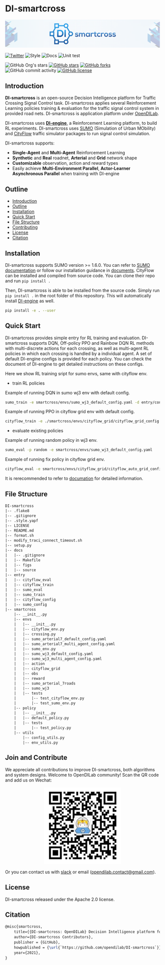 # DI-smartcross

<img src="./docs/figs/di-smartcross_banner.png" alt="icon"/>

[![Twitter](https://img.shields.io/twitter/url?style=social&url=https%3A%2F%2Ftwitter.com%2Fopendilab)](https://twitter.com/opendilab)
![Style](https://github.com/opendilab/DI-smartcross/actions/workflows/style.yml/badge.svg)
![Docs](https://github.com/opendilab/DI-smartcross/actions/workflows/doc.yml/badge.svg)
![Unit test](https://github.com/opendilab/DI-smartcross/actions/workflows/unit_test.yml/badge.svg)

![GitHub Org's stars](https://img.shields.io/github/stars/opendilab)
[![GitHub stars](https://img.shields.io/github/stars/opendilab/DI-smartcross)](https://github.com/opendilab/DI-smartcross/stargazers)
[![GitHub forks](https://img.shields.io/github/forks/opendilab/DI-smartcross)](https://github.com/opendilab/DI-smartcross/network)
![GitHub commit activity](https://img.shields.io/github/commit-activity/m/opendilab/DI-smartcross)
[![GitHub license](https://img.shields.io/github/license/opendilab/DI-smartcross)](https://github.com/opendilab/DI-smartcross/blob/master/LICENSE)

## Introduction

**DI-smartcross** is an open-source Decision Intelligence platform for Traffic Crossing Signal Control task. DI-smartcross applies several Reinforcement Learning policies training & evaluation for the traffic signal control system in provided road nets. DI-smartcross is application platform under [OpenDILab](http://opendilab.org/).

DI-smartcross uses [**DI-engine**](https://github.com/opendilab/DI-engine), a Reinforcement Learning platform, to build RL experiments. DI-smartcross uses [SUMO](https://www.eclipse.org/sumo/) (Simulation of Urban MObility) and [CityFlow](https://cityflow-project.github.io) traffic simulator packages to run signal control simulation.

DI-smartcross supports:

- **Single-Agent** and **Multi-Agent** Reinforcement Learning
- **Synthetic** and **Real** roadnet, **Arterial** and **Grid** network shape
- **Customizable** observation, action and reward types
- Easily achieve **Multi-Environment Parallel**, **Actor-Learner Asynchronous Parallel** when training with DI-engine

## Outline

  - [Introduction](#introduction)
  - [Outline](#outline)
  - [Installation](#installation)
  - [Quick Start](#quick-start)
  - [File Structure](#file-structure)
  - [Contributing](#contributing)
  - [License](#license)
  - [Citation](#citation)

## Installation

DI-smartcross supports SUMO version >= 1.6.0. You can refer to 
[SUMO documentation](https://sumo.dlr.de/docs/Installing/index.html) or follow our installation guidance in 
[documents](https://opendilab.github.io/DI-smartcross/installation.html).
CityFlow can be installed and compiled from source code. You can clone their repo and run `pip install .`

Then, DI-smartcross is able to be installed from the source code.
Simply run `pip install .` in the root folder of this repository.
This will automatically install [DI-engine](https://github.com/opendilab/DI-engine) as well.

```bash
pip install -e . --user
```

## Quick Start

DI-smartcross provides simple entry for RL training and evaluation. DI-smartcross supports DQN, Off-policy PPO
and Rainbow DQN RL methods with multi-discrete actions for each crossing, as well as multi-agent RL policies
in which each crossing is handled by a individual agent. A set of default DI-engine configs is provided for 
each policy. You can check the document of DI-engine to get detailed instructions on these configs.

Here we show RL training sript for sumo envs, same with cityflow env.

- train RL policies

Example of running DQN in sumo wj3 env with default config.

```bash
sumo_train -e smartcross/envs/sumo_wj3_default_config.yaml -d entry/config/sumo_wj3_dqn_default_config.py
```

Example of running PPO in cityflow grid env with default config.

```bash
cityflow_train -e ./smartcross/envs/cityflow_grid/cityflow_grid_config.json -d entry/cityflow_config/cityflow_grid_ppo_default_config.py 
```

- evaluate existing policies

Example of running random policy in wj3 env.


```bash
sumo_eval -p random -e smartcross/envs/sumo_wj3_default_config.yaml     
```

Example of running fix policy in cityflow grid env.

```bash
cityflow_eval -e smartcross/envs/cityflow_grid/cityflow_auto_grid_config.json -d entry/cityflow_config/cityflow_eval_default_config.py -p fix
```

It is rerecommended to refer to [documation](https://opendilab.github.io/DI-smartcross/index.html)
for detailed information.

## File Structure

```
DI-smartcross
|-- .flake8
|-- .gitignore
|-- .style.yapf
|-- LICENSE
|-- README.md
|-- format.sh
|-- modify_traci_connect_timeout.sh
|-- setup.py
|-- docs
|   |-- .gitignore
|   |-- Makefile
|   |-- figs
|   |-- source
|-- entry
|   |-- cityflow_eval
|   |-- cityflow_train
|   |-- sumo_eval
|   |-- sumo_train
|   |-- cityflow_config
|   |-- sumo_config
|-- smartcross
    |-- __init__.py
    |-- envs
    |   |-- __init__.py
    |   |-- cityflow_env.py
    |   |-- crossing.py
    |   |-- sumo_arterial7_default_config.yaml
    |   |-- sumo_arterial7_multi_agent_config.yaml
    |   |-- sumo_env.py
    |   |-- sumo_wj3_default_config.yaml
    |   |-- sumo_wj3_multi_agent_config.yaml
    |   |-- action
    |   |-- cityflow_grid
    |   |-- obs
    |   |-- reward
    |   |-- sumo_arterial_7roads
    |   |-- sumo_wj3
    |   |-- tests
    |       |-- test_cityflow_env.py
    |       |-- test_sumo_env.py
    |-- policy
    |   |-- __init__.py
    |   |-- default_policy.py
    |   |-- tests
    |       |-- test_policy.py
    |-- utils
        |-- config_utils.py
        |-- env_utils.py
```

## Join and Contribute

We appreciate all contributions to improve DI-smartcross, both algorithms and system designs. Welcome to OpenDILab community! Scan the QR code and add us on Wechat:

<div align=center><img width="250" height="250" src="./docs/figs/qr.png" alt="qr"/></div>

Or you can contact us with [slack](https://opendilab.slack.com/join/shared_invite/zt-v9tmv4fp-nUBAQEH1_Kuyu_q4plBssQ#/shared-invite/email) or email (opendilab.contact@gmail.com).

## License

DI-smartcross released under the Apache 2.0 license.

## Citation

```latex
@misc{smartcross,
    title={{DI-smartcross: OpenDILab} Decision Intelligence platform for Traffic Crossing Signal Control},
    author={DI-smartcross Contributors},
    publisher = {GitHub},
    howpublished = {\url{`https://github.com/opendilab/DI-smartcross`}},
    year={2021},
}
```
